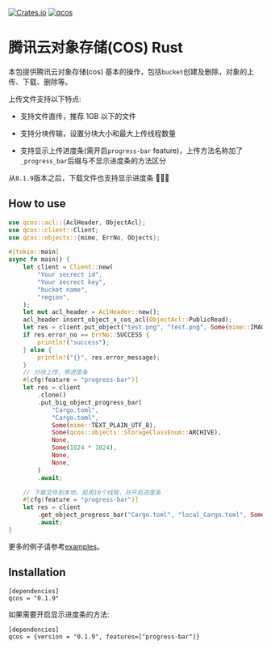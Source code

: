 [![Crates.io](https://img.shields.io/crates/v/qcos?style=flat-square)](https://crates.io/crates/qcos)
[![qcos](https://github.com/bujnlc8/qcos/actions/workflows/qcos.yml/badge.svg)](https://github.com/bujnlc8/qcos/actions/workflows/qcos.yml)

# 腾讯云对象存储(COS) Rust

本包提供腾讯云对象存储(cos) 基本的操作，包括`bucket`创建及删除，对象的上传、下载、删除等。

上传文件支持以下特点:

- 支持文件直传，推荐 1GB 以下的文件

- 支持分块传输，设置分块大小和最大上传线程数量

- 支持显示上传进度条(需开启`progress-bar` feature)，上传方法名称加了`_progress_bar`后缀与不显示进度条的方法区分

从`0.1.9`版本之后，下载文件也支持显示进度条 🚀🚀🚀

## How to use

```rust
use qcos::acl::{AclHeader, ObjectAcl};
use qcos::client::Client;
use qcos::objects::{mime, ErrNo, Objects};

#[tokio::main]
async fn main() {
    let client = Client::new(
        "Your secrect id",
        "Your secrect key",
        "bucket name",
        "region",
    );
    let mut acl_header = AclHeader::new();
    acl_header.insert_object_x_cos_acl(ObjectAcl::PublicRead);
    let res = client.put_object("test.png", "test.png", Some(mime::IMAGE_PNG), Some(acl_header)).await;
    if res.error_no == ErrNo::SUCCESS {
        println!("success");
    } else {
        println!("{}", res.error_message);
    }
    // 分块上传，带进度条
    #[cfg(feature = "progress-bar")]
    let res = client
        .clone()
        .put_big_object_progress_bar(
            "Cargo.toml",
            "Cargo.toml",
            Some(mime::TEXT_PLAIN_UTF_8),
            Some(qcos::objects::StorageClassEnum::ARCHIVE),
            None,
            Some(1024 * 1024),
            None,
            None,
        )
        .await;

    // 下载文件到本地，启用10个线程，并开启进度条
    #[cfg(feature = "progress-bar")]
    let res = client
        .get_object_progress_bar("Cargo.toml", "local_Cargo.toml", Some(10), None)
        .await;
}

```

更多的例子请参考[examples](https://github.com/bujnlc8/qcos/tree/master/examples)。

## Installation

```
[dependencies]
qcos = "0.1.9"
```

如果需要开启显示进度条的方法:

```
[dependencies]
qcos = {version = "0.1.9", features=["progress-bar"]}
```
